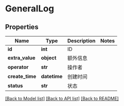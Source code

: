 # GeneralLog

## Properties
Name | Type | Description | Notes
------------ | ------------- | ------------- | -------------
**id** | **int** | ID | 
**extra_value** | **object** | 额外信息 | 
**operator** | **str** | 操作者 | 
**create_time** | **datetime** | 创建时间 | 
**status** | **str** | 状态 | 

[[Back to Model list]](../README.md#documentation-for-models) [[Back to API list]](../README.md#documentation-for-api-endpoints) [[Back to README]](../README.md)

